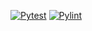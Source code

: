 [![Pytest](https://github.com/tommyvdv/mqtttossh/actions/workflows/pytest.yml/badge.svg)](https://github.com/tommyvdv/mqtttossh/actions/workflows/pytest.yml)
[![Pylint](https://github.com/tommyvdv/mqtttossh/actions/workflows/pylint.yml/badge.svg)](https://github.com/tommyvdv/mqtttossh/actions/workflows/pylint.yml)
